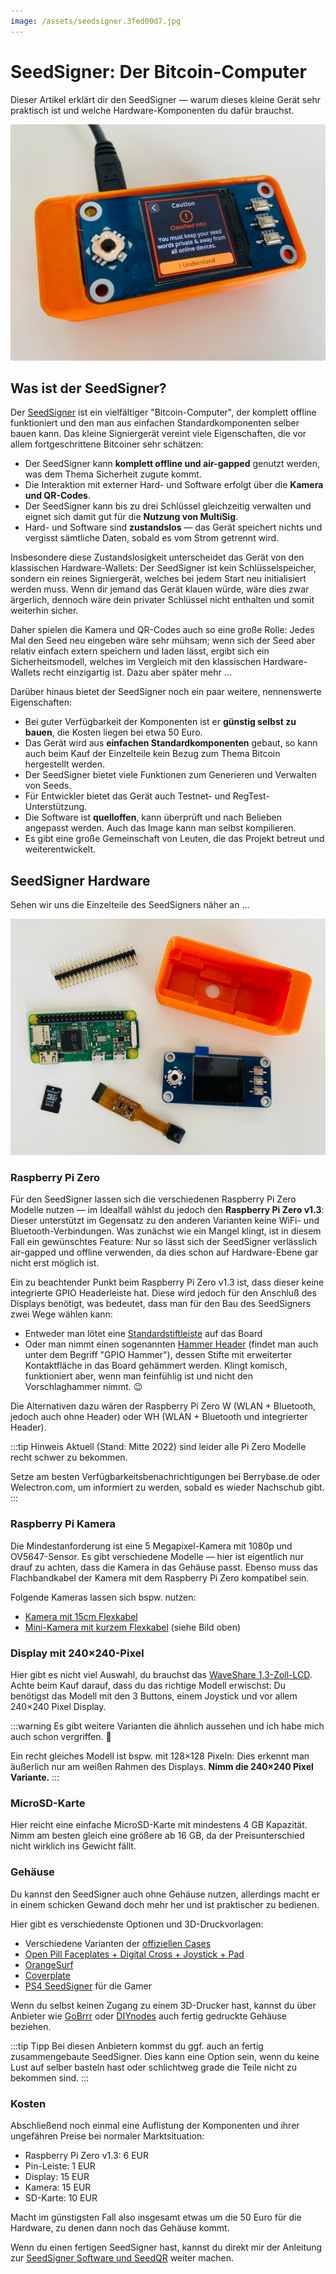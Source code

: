 ```yaml
---
image: /assets/seedsigner.3fed00d7.jpg
---
```

# SeedSigner: Der Bitcoin-Computer

Dieser Artikel erklärt dir den SeedSigner — warum dieses kleine Gerät sehr praktisch ist und welche Hardware-Komponenten du dafür brauchst.

![SeedSigner](./seedsigner.jpg)

## Was ist der SeedSigner?

Der [SeedSigner](https://seedsigner.com/) ist ein vielfältiger "Bitcoin-Computer", der komplett offline funktioniert und den man aus einfachen Standardkomponenten selber bauen kann.
Das kleine Signiergerät vereint viele Eigenschaften, die vor allem fortgeschrittene Bitcoiner sehr schätzen:

- Der SeedSigner kann **komplett offline und air-gapped** genutzt werden, was dem Thema Sicherheit zugute kommt.
- Die Interaktion mit externer Hard- und Software erfolgt über die **Kamera und QR-Codes**.
- Der SeedSigner kann bis zu drei Schlüssel gleichzeitig verwalten und eignet sich damit gut für die **Nutzung von MultiSig**.
- Hard- und Software sind **zustandslos** — das Gerät speichert nichts und vergisst sämtliche Daten, sobald es vom Strom getrennt wird.

Insbesondere diese Zustandslosigkeit unterscheidet das Gerät von den klassischen Hardware-Wallets:
Der SeedSigner ist kein Schlüsselspeicher, sondern ein reines Signiergerät, welches bei jedem Start neu initialisiert werden muss.
Wenn dir jemand das Gerät klauen würde, wäre dies zwar ärgerlich, dennoch wäre dein privater Schlüssel nicht enthalten und somit weiterhin sicher.

Daher spielen die Kamera und QR-Codes auch so eine große Rolle:
Jedes Mal den Seed neu eingeben wäre sehr mühsam; wenn sich der Seed aber relativ einfach extern speichern und laden lässt, ergibt sich ein Sicherheitsmodell, welches im Vergleich mit den klassischen Hardware-Wallets recht einzigartig ist. Dazu aber später mehr …

Darüber hinaus bietet der SeedSigner noch ein paar weitere, nennenswerte Eigenschaften:

- Bei guter Verfügbarkeit der Komponenten ist er **günstig selbst zu bauen**, die Kosten liegen bei etwa 50 Euro.
- Das Gerät wird aus **einfachen Standardkomponenten** gebaut, so kann auch beim Kauf der Einzelteile kein Bezug zum Thema Bitcoin hergestellt werden.
- Der SeedSigner bietet viele Funktionen zum Generieren und Verwalten von Seeds.
- Für Entwickler bietet das Gerät auch Testnet- und RegTest-Unterstützung.
- Die Software ist **quelloffen**, kann überprüft und nach Belieben angepasst werden. Auch das Image kann man selbst kompilieren.
- Es gibt eine große Gemeinschaft von Leuten, die das Projekt betreut und weiterentwickelt.

## SeedSigner Hardware

Sehen wir uns die Einzelteile des SeedSigners näher an …

![SeedSigner Hardware-Komponenten](./seedsigner-hardware.jpg)

### Raspberry Pi Zero

Für den SeedSigner lassen sich die verschiedenen Raspberry Pi Zero Modelle nutzen — im Idealfall wählst du jedoch den **Raspberry Pi Zero v1.3**:
Dieser unterstützt im Gegensatz zu den anderen Varianten keine WiFi- und Bluetooth-Verbindungen.
Was zunächst wie ein Mangel klingt, ist in diesem Fall ein gewünschtes Feature:
Nur so lässt sich der SeedSigner verlässlich air-gapped und offline verwenden, da dies schon auf Hardware-Ebene gar nicht erst möglich ist.

Ein zu beachtender Punkt beim Raspberry Pi Zero v1.3 ist, dass dieser keine integrierte GPIO Headerleiste hat.
Diese wird jedoch für den Anschluß des Displays benötigt, was bedeutet, dass man für den Bau des SeedSigners zwei Wege wählen kann:

- Entweder man lötet eine [Standardstiftleiste](https://www.berrybase.de/stiftleiste-2x-20-polig-rm-2-54-gerade) auf das Board
- Oder man nimmt einen sogenannten [Hammer Header](https://www.berrybase.de/solderless-stiftleiste-2x-20-polig-rm-2-54-gerade) (findet man auch unter dem Begriff "GPIO Hammer"), dessen Stifte mit erweiterter Kontaktfläche in das Board gehämmert werden. Klingt komisch, funktioniert aber, wenn man feinfühlig ist und nicht den Vorschlaghammer nimmt. 😉

Die Alternativen dazu wären der Raspberry Pi Zero W (WLAN + Bluetooth, jedoch auch ohne Header) oder WH (WLAN + Bluetooth und integrierter Header).

:::tip Hinweis
Aktuell (Stand: Mitte 2022) sind leider alle Pi Zero Modelle recht schwer zu bekommen.

Setze am besten Verfügbarkeitsbenachrichtigungen bei Berrybase.de oder Welectron.com, um informiert zu werden, sobald es wieder Nachschub gibt.
:::

### Raspberry Pi Kamera

Die Mindestanforderung ist eine 5 Megapixel-Kamera mit 1080p und OV5647-Sensor.
Es gibt verschiedene Modelle — hier ist eigentlich nur drauf zu achten, dass die Kamera in das Gehäuse passt.
Ebenso muss das Flachbandkabel der Kamera mit dem Raspberry Pi Zero kompatibel sein.

Folgende Kameras lassen sich bspw. nutzen:

- [Kamera mit 15cm Flexkabel](https://amzn.to/3QD9aks)
- [Mini-Kamera mit kurzem Flexkabel](https://amzn.to/3bjMtln) (siehe Bild oben)

### Display mit 240×240-Pixel

Hier gibt es nicht viel Auswahl, du brauchst das [WaveShare 1,3-Zoll-LCD](https://www.waveshare.com/wiki/1.3inch_LCD_HAT).
Achte beim Kauf darauf, dass du das richtige Modell erwischst:
Du benötigst das Modell mit den 3 Buttons, einem Joystick und vor allem 240×240 Pixel Display.

:::warning
Es gibt weitere Varianten die ähnlich aussehen und ich habe mich auch schon vergriffen. 😬

Ein recht gleiches Modell ist bspw. mit 128×128 Pixeln:
Dies erkennt man äußerlich nur am weißen Rahmen des Displays.
**Nimm die 240×240 Pixel Variante.**
:::

### MicroSD-Karte

Hier reicht eine einfache MicroSD-Karte mit mindestens 4 GB Kapazität.
Nimm am besten gleich eine größere ab 16 GB, da der Preisunterschied nicht wirklich ins Gewicht fällt.

### Gehäuse

Du kannst den SeedSigner auch ohne Gehäuse nutzen, allerdings macht er in einem schicken Gewand doch mehr her und ist praktischer zu bedienen.

Hier gibt es verschiedenste Optionen und 3D-Druckvorlagen:

- Verschiedene Varianten der [offiziellen Cases](https://github.com/SeedSigner/seedsigner/tree/dev/enclosures)
- [Open Pill Faceplates + Digital Cross + Joystick + Pad](https://www.printables.com/en/model/179924-seedsigner-open-pill-cover-plates-digital-cross-jo/comments)
- [OrangeSurf](https://github.com/orangesurf/orangesurf-seedsigner-case)
- [Coverplate](https://cults3d.com/en/3d-model/various/seedsigner-coverplate-for-waveshare-1-3-inch-lcd-hat-with-240x240-pixel-display)
- [PS4 SeedSigner](https://www.thingiverse.com/thing:5363525) für die Gamer

Wenn du selbst keinen Zugang zu einem 3D-Drucker hast, kannst du über Anbieter wie [GoBrrr](https://www.gobrrr.me/shop/seedsigner/) oder [DIYnodes](https://diynodes.com/) auch fertig gedruckte Gehäuse beziehen.

:::tip Tipp
Bei diesen Anbietern kommst du ggf. auch an fertig zusammengebaute SeedSigner.
Dies kann eine Option sein, wenn du keine Lust auf selber basteln hast oder schlichtweg grade die Teile nicht zu bekommen sind.
:::

### Kosten

Abschließend noch einmal eine Auflistung der Komponenten und ihrer ungefähren Preise bei normaler Marktsituation:

- Raspberry Pi Zero v1.3: 6 EUR
- Pin-Leiste: 1 EUR
- Display: 15 EUR
- Kamera: 15 EUR
- SD-Karte: 10 EUR

Macht im günstigsten Fall also insgesamt etwas um die 50 Euro für die Hardware, zu denen dann noch das Gehäuse kommt.

Wenn du einen fertigen SeedSigner hast, kannst du direkt mir der Anleitung zur [SeedSigner Software und SeedQR](../seedsigner-software-seedqr/) weiter machen.
